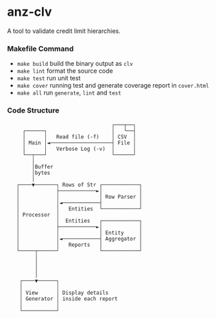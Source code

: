 # anz-clv #

A tool to validate credit limit hierarchies.

### Makefile Command ###
- `make build` build the binary output as `clv`
- `make lint` format the source code
- `make test` run unit test
- `make cover` running test and generate coverage report in `cover.html`
- `make all` run `generate`, `lint` and `test`

### Code Structure ###
```
                                  ┌───┬──┐
     ┌──────┐                     │   └──┤
     │      │   Read file (-f)    │ CSV  │
     │ Main │◄────────────────────┤ File │
     │      │   Verbose Log (-v)  │      │
     └──┬───┘                     └──────┘
        │
        │Buffer
        │bytes
        │
   ┌────▼───────┐ Rows of Str ┌────────────┐
   │            ├────────────►│            │
   │            │             │ Row Parser │
   │            │◄────────────┤            │
   │            │   Entities  └────────────┘
   │ Processor  │
   │            │  Entities   ┌────────────┐
   │            ├────────────►│            │
   │            │             │ Entity     │
   │            │◄────────────┤ Aggregator │
   │            │   Reports   │            │
   └─────┬──────┘             └────────────┘
         │
         │
         │
         │
    ┌────▼──────┐
    │           │
    │ View      │ Display details
    │ Generator │ inside each report
    │           │
    └───────────┘
```

